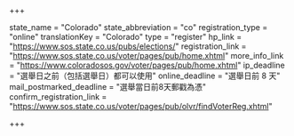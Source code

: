 +++

state_name = "Colorado"
state_abbreviation = "co"
registration_type = "online"
translationKey = "Colorado"
type = "register"
hp_link = "https://www.sos.state.co.us/pubs/elections/"
registration_link = "https://www.sos.state.co.us/voter/pages/pub/home.xhtml"
more_info_link = "https://www.coloradosos.gov/voter/pages/pub/home.xhtml"
ip_deadline = "選舉日之前（包括選舉日）都可以使用"
online_deadline = "選舉日前 8 天"
mail_postmarked_deadline = "選舉當日前8天郵戳為憑"
confirm_registration_link = "https://www.sos.state.co.us/voter/pages/pub/olvr/findVoterReg.xhtml"

+++